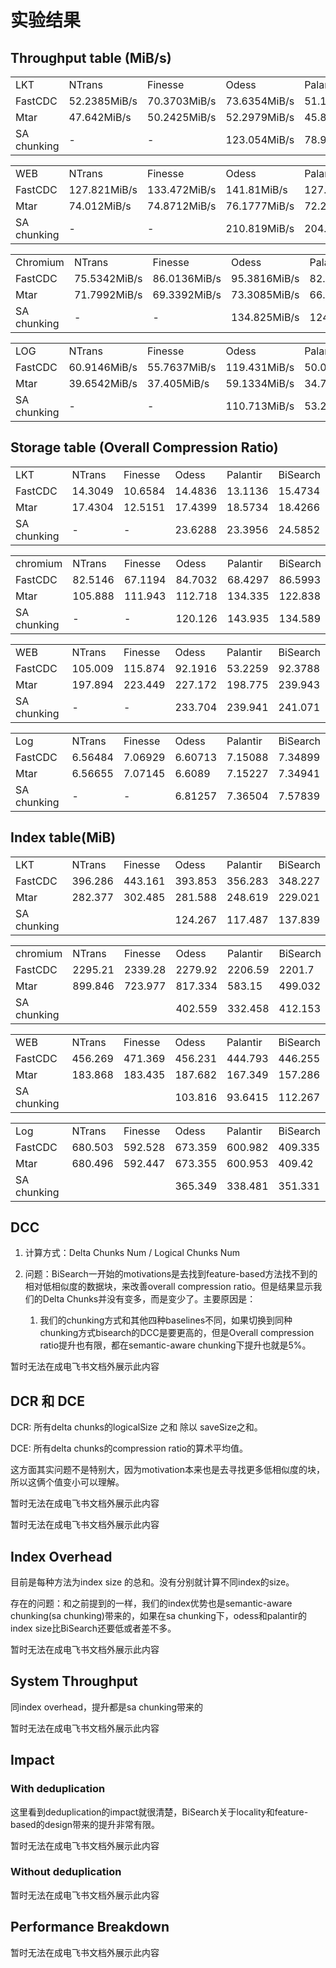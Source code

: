 # 实验结果

## Throughput table (MiB/s)

|   |   |   |   |   |   |
|---|---|---|---|---|---|
|LKT|NTrans|Finesse|Odess|Palantir|BiSearch|
|FastCDC|52.2385MiB/s|70.3703MiB/s|73.6354MiB/s|51.1926MiB/s|47.2022MiB/s|
|Mtar|47.642MiB/s|50.2425MiB/s|52.2979MiB/s|45.8845MiB/s|43.2946MiB/s|
|SA chunking|-|-|123.054MiB/s|78.9402MiB/s|104.359MiB/s|

|   |   |   |   |   |   |
|---|---|---|---|---|---|
|WEB|NTrans|Finesse|Odess|Palantir|BiSearch|
|FastCDC|127.821MiB/s|133.472MiB/s|141.81MiB/s|127.305MiB/s|101.452MiB/s|
|Mtar|74.012MiB/s|74.8712MiB/s|76.1777MiB/s|72.2041MiB/s|73.1911MiB/s|
|SA chunking|-|-|210.819MiB/s|204.145MiB/s|210.819MiB/s|

|   |   |   |   |   |   |
|---|---|---|---|---|---|
|Chromium|NTrans|Finesse|Odess|Palantir|BiSearch|
|FastCDC|75.5342MiB/s|86.0136MiB/s|95.3816MiB/s|82.8394MiB/s|87.2626MiB/s|
|Mtar|71.7992MiB/s|69.3392MiB/s|73.3085MiB/s|66.5736MiB/s|67.7398MiB/s|
|SA chunking|-|-|134.825MiB/s|124.629MiB/s|149.421MiB/s|

|   |   |   |   |   |   |
|---|---|---|---|---|---|
|LOG|NTrans|Finesse|Odess|Palantir|BiSearch|
|FastCDC|60.9146MiB/s|55.7637MiB/s|119.431MiB/s|50.0585MiB/s|66.6713MiB/s|
|Mtar|39.6542MiB/s|37.405MiB/s|59.1334MiB/s|34.7884MiB/s|42.1326MiB/s|
|SA chunking|-|-|110.713MiB/s|53.2201MiB/s|72.0557MiB/s|

## Storage table (Overall Compression Ratio)

|   |   |   |   |   |   |
|---|---|---|---|---|---|
|LKT|NTrans|Finesse|Odess|Palantir|BiSearch|
|FastCDC|14.3049|10.6584|14.4836|13.1136|15.4734|
|Mtar|17.4304|12.5151|17.4399|18.5734|18.4266|
|SA chunking|-|-|23.6288|23.3956|24.5852|

|   |   |   |   |   |   |
|---|---|---|---|---|---|
|chromium|NTrans|Finesse|Odess|Palantir|BiSearch|
|FastCDC|82.5146|67.1194|84.7032|68.4297|86.5993|
|Mtar|105.888|111.943|112.718|134.335|122.838|
|SA chunking|-|-|120.126|143.935|134.589|

|   |   |   |   |   |   |
|---|---|---|---|---|---|
|WEB|NTrans|Finesse|Odess|Palantir|BiSearch|
|FastCDC|105.009|115.874|92.1916|53.2259|92.3788|
|Mtar|197.894|223.449|227.172|198.775|239.943|
|SA chunking|-|-|233.704|239.941|241.071|

  

|   |   |   |   |   |   |
|---|---|---|---|---|---|
|Log|NTrans|Finesse|Odess|Palantir|BiSearch|
|FastCDC|6.56484|7.06929|6.60713|7.15088|7.34899|
|Mtar|6.56655|7.07145|6.6089|7.15227|7.34941|
|SA chunking|-|-|6.81257|7.36504|7.57839|

## Index table(MiB)

|   |   |   |   |   |   |
|---|---|---|---|---|---|
|LKT|NTrans|Finesse|Odess|Palantir|BiSearch|
|FastCDC|396.286|443.161|393.853|356.283|348.227|
|Mtar|282.377|302.485|281.588|248.619|229.021|
|SA chunking|||124.267|117.487|137.839|

|   |   |   |   |   |   |
|---|---|---|---|---|---|
|chromium|NTrans|Finesse|Odess|Palantir|BiSearch|
|FastCDC|2295.21|2339.28|2279.92|2206.59|2201.7|
|Mtar|899.846|723.977|817.334|583.15|499.032|
|SA chunking|||402.559|332.458|412.153|

|   |   |   |   |   |   |
|---|---|---|---|---|---|
|WEB|NTrans|Finesse|Odess|Palantir|BiSearch|
|FastCDC|456.269|471.369|456.231|444.793|446.255|
|Mtar|183.868|183.435|187.682|167.349|157.286|
|SA chunking|||103.816|93.6415|112.267|

|   |   |   |   |   |   |
|---|---|---|---|---|---|
|Log|NTrans|Finesse|Odess|Palantir|BiSearch|
|FastCDC|680.503|592.528|673.359|600.982|409.335|
|Mtar|680.496|592.447|673.355|600.953|409.42|
|SA chunking|||365.349|338.481|351.331|

## DCC

1. 计算方式：Delta Chunks Num / Logical Chunks Num
    
2. 问题：BiSearch一开始的motivations是去找到feature-based方法找不到的相对低相似度的数据块，来改善overall compression ratio。但是结果显示我们的Delta Chunks并没有变多，而是变少了。主要原因是：
    
    1. 我们的chunking方式和其他四种baselines不同，如果切换到同种chunking方式bisearch的DCC是要更高的，但是Overall compression ratio提升也有限，都在semantic-aware chunking下提升也就是5%。
        

暂时无法在成电飞书文档外展示此内容

## DCR 和 DCE

DCR: 所有delta chunks的logicalSize 之和 除以 saveSize之和。

DCE: 所有delta chunks的compression ratio的算术平均值。

这方面其实问题不是特别大，因为motivation本来也是去寻找更多低相似度的块，所以这俩个值变小可以理解。

暂时无法在成电飞书文档外展示此内容

  

暂时无法在成电飞书文档外展示此内容

## Index Overhead

目前是每种方法为index size 的总和。没有分别就计算不同index的size。

存在的问题：和之前提到的一样，我们的index优势也是semantic-aware chunking(sa chunking)带来的，如果在sa chunking下，odess和palantir的index size比BiSearch还要低或者差不多。

暂时无法在成电飞书文档外展示此内容

## System Throughput

同index overhead，提升都是sa chunking带来的

暂时无法在成电飞书文档外展示此内容

## Impact

### With deduplication

这里看到deduplication的impact就很清楚，BiSearch关于locality和feature-based的design带来的提升非常有限。

暂时无法在成电飞书文档外展示此内容

### Without deduplication

暂时无法在成电飞书文档外展示此内容

## Performance Breakdown

暂时无法在成电飞书文档外展示此内容